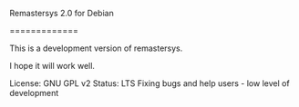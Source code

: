 Remastersys 2.0 for Debian

=============

This is a development version of remastersys.

I hope it will work well.

License: GNU GPL v2
Status: LTS
Fixing bugs and help users - low level of development
